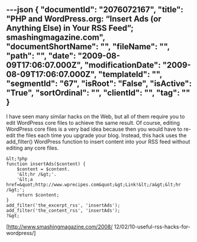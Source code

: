 ---json
{
  "documentId": "2076072167",
  "title": "PHP and WordPress.org: “Insert Ads (or Anything Else) in Your RSS Feed”; smashingmagazine.com",
  "documentShortName": "",
  "fileName": "",
  "path": "",
  "date": "2009-08-09T17:06:07.000Z",
  "modificationDate": "2009-08-09T17:06:07.000Z",
  "templateId": "",
  "segmentId": "67",
  "isRoot": "False",
  "isActive": "True",
  "sortOrdinal": "",
  "clientId": "",
  "tag": ""
}
---

I have seen many similar hacks on the Web, but all of them require you to edit WordPress core files to achieve the same result. Of course, editing WordPress core files is a very bad idea because then you would have to re-edit the files each time you upgrade your blog. Instead, this hack uses the add_filter() WordPress function to insert content into your RSS feed without editing any core files.

    &lt;?php
    function insertAds($content) {
        $content = $content.
        '&lt;hr /&gt;'.
        '&lt;a href=&quot;http://www.wprecipes.com&quot;&gt;Link!&lt;/a&gt;&lt;hr /&gt;';
        return $content;
    }
    add_filter('the_excerpt_rss', 'insertAds');
    add_filter('the_content_rss', 'insertAds');
    ?&gt;

[http://www.smashingmagazine.com/2008/
    12/02/10-useful-rss-hacks-for-wordpress/]
